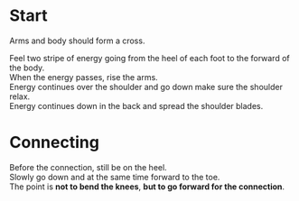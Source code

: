 # Start  
  
Arms and body should form a cross.  
  
Feel two stripe of energy going from the heel of each foot to the forward of the body.  
When the energy passes, rise the arms.  
Energy continues over the shoulder and go down make sure the shoulder relax.  
Energy continues down in the back and spread the shoulder blades.  
  
# Connecting  
  
Before the connection, still be on the heel.  
Slowly go down and at the same time forward to the toe.  
The point is **not to bend the knees**, **but to go forward for the connection**.  
